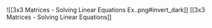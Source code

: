 ![[3x3 Matrices - Solving Linear Equations Ex..png#invert_dark]]
[[3x3 Matrices - Solving Linear Equations]]